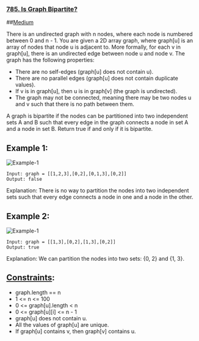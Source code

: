 ### [785. Is Graph Bipartite?](https://leetcode.com/problems/is-graph-bipartite/)
##[Medium](url)

There is an undirected graph with n nodes, where each node is numbered between 0 and n - 1. You are given a 2D array graph, where graph[u] is an array of nodes that node u is adjacent to. More formally, for each v in graph[u], there is an undirected edge between node u and node v. The graph has the following properties:

* There are no self-edges (graph[u] does not contain u).
* There are no parallel edges (graph[u] does not contain duplicate values).
* If v is in graph[u], then u is in graph[v] (the graph is undirected).
* The graph may not be connected, meaning there may be two nodes u and v such that there is no path between them.

A graph is bipartite if the nodes can be partitioned into two independent sets A and B such that every edge in the graph connects a node in set A and a node in set B.
Return true if and only if it is bipartite.

## Example 1:

![Example-1](https://assets.leetcode.com/uploads/2020/10/21/bi2.jpg)
```
Input: graph = [[1,2,3],[0,2],[0,1,3],[0,2]]
Output: false
```
Explanation: There is no way to partition the nodes into two independent sets such that every edge connects a node in one and a node in the other.

## Example 2:

![Example-1](https://assets.leetcode.com/uploads/2020/10/21/bi1.jpg)
```
Input: graph = [[1,3],[0,2],[1,3],[0,2]]
Output: true
```
Explanation: We can partition the nodes into two sets: {0, 2} and {1, 3}.

## [Constraints](url):

* graph.length == n
* 1 <= n <= 100
* 0 <= graph[u].length < n
* 0 <= graph[u][i] <= n - 1
* graph[u] does not contain u.
* All the values of graph[u] are unique.
* If graph[u] contains v, then graph[v] contains u.

